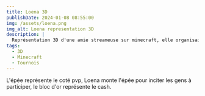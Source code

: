 ```yaml
---
title: Loena 3D
publishDate: 2024-01-08 08:55:00
img: /assets/loena.png
img_alt: Loena representation 3D
description: |
  Représentation 3D d'une amie streameuse sur minecraft, elle organisait un tournois minecraft et j'ai réalisé cette création en 3D.
tags:
  - 3D
  - Minecraft
  - Tournois
---
```


 L'épée représente le coté pvp, Loena monte l'épée pour inciter les gens à participer, le bloc d'or représente le cash. 


